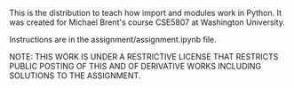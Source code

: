 This is the distribution to teach how import and modules work in Python. It was
created for Michael Brent's course CSE5807 at Washington University. 

Instructions are in the assignment/assignment.ipynb file.

NOTE: THIS WORK IS UNDER A RESTRICTIVE LICENSE THAT RESTRICTS PUBLIC POSTING OF 
THIS AND OF DERIVATIVE WORKS INCLUDING SOLUTIONS TO THE ASSIGNMENT.
